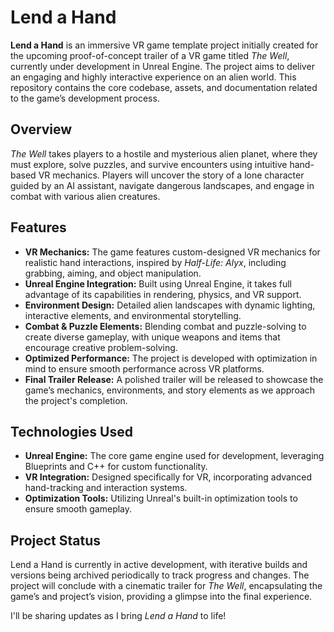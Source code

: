 # Lend a Hand

**Lend a Hand** is an immersive VR game template project initially created for the upcoming proof-of-concept trailer of a VR game titled *The Well*, currently under development in Unreal Engine. The project aims to deliver an engaging and highly interactive experience on an alien world. This repository contains the core codebase, assets, and documentation related to the game’s development process.

## Overview

*The Well* takes players to a hostile and mysterious alien planet, where they must explore, solve puzzles, and survive encounters using intuitive hand-based VR mechanics. Players will uncover the story of a lone character guided by an AI assistant, navigate dangerous landscapes, and engage in combat with various alien creatures.

## Features

- **VR Mechanics:** The game features custom-designed VR mechanics for realistic hand interactions, inspired by *Half-Life: Alyx*, including grabbing, aiming, and object manipulation.  
- **Unreal Engine Integration:** Built using Unreal Engine, it takes full advantage of its capabilities in rendering, physics, and VR support.  
- **Environment Design:** Detailed alien landscapes with dynamic lighting, interactive elements, and environmental storytelling.  
- **Combat & Puzzle Elements:** Blending combat and puzzle-solving to create diverse gameplay, with unique weapons and items that encourage creative problem-solving.  
- **Optimized Performance:** The project is developed with optimization in mind to ensure smooth performance across VR platforms.  
- **Final Trailer Release:** A polished trailer will be released to showcase the game’s mechanics, environments, and story elements as we approach the project's completion.


## Technologies Used

- **Unreal Engine:** The core game engine used for development, leveraging Blueprints and C++ for custom functionality.  
- **VR Integration:** Designed specifically for VR, incorporating advanced hand-tracking and interaction systems.  
- **Optimization Tools:** Utilizing Unreal's built-in optimization tools to ensure smooth gameplay.


## Project Status

Lend a Hand is currently in active development, with iterative builds and versions being archived periodically to track progress and changes. The project will conclude with a cinematic trailer for *The Well*, encapsulating the game’s and project’s vision, providing a glimpse into the final experience.

I'll be sharing updates as I bring *Lend a Hand* to life!
